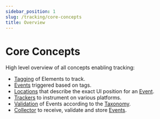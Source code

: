 ```yaml
---
sidebar_position: 1
slug: /tracking/core-concepts
title: Overview
---
```


# Core Concepts

High level overview of all concepts enabling tracking:
* [Tagging](/tracking/core-concepts/tagging.md) of Elements to track.
* [Events](/tracking/core-concepts/events.md) triggered based on tags.
* [Locations](/tracking/core-concepts/locations.md) that describe the exact UI position for an 
  [Event](/tracking/core-concepts/events.md).
* [Trackers](/tracking/core-concepts/trackers.md) to instrument on various platforms.
* [Validation](/tracking/core-concepts/validation.md) of Events according to the 
  [Taxonomy](/taxonomy/overview.md).
* [Collector](/tracking/core-concepts/validation.md) to receive, validate and store 
  [Events](/tracking/core-concepts/events.md).


